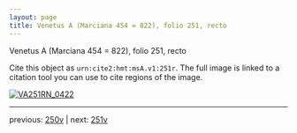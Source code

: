 ```yaml
---
layout: page
title: Venetus A (Marciana 454 = 822), folio 251, recto
---
```


Venetus A (Marciana 454 = 822), folio 251, recto

Cite this object as `urn:cite2:hmt:msA.v1:251r`.  The full image is linked to a citation tool you can use to cite regions of the image.

[![VA251RN_0422](http://www.homermultitext.org/iipsrv?IIIF=/project/homer/pyramidal/deepzoom/hmt/vaimg/2017a/VA251RN_0422.tif/full/800,/0/default.jpg)](http://www.homermultitext.org/ict2/?urn=urn:cite2:hmt:vaimg.2017a:VA251RN_0422) 

---

previous:  [250v](../250v/) | next: [251v](../251v/)
